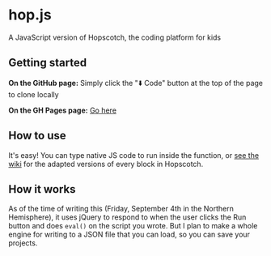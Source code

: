 # hop.js
A JavaScript version of Hopscotch, the coding platform for kids

## Getting started
**On the GitHub page:** Simply click the "⬇️ Code" button at the top of the page to clone locally

**On the GH Pages page:** <a href="https://github.com/redstone-scratch/hop.js/releases">Go here</a>

## How to use
It's easy! You can type native JS code to run inside the function, or <a href="https://github.com/redstone-scratch/hop.js/wiki">see the wiki</a> for the adapted versions of every block in Hopscotch.

## How it works
As of the time of writing this (Friday, September 4th in the Northern Hemisphere), it uses jQuery to respond to when the user clicks the Run button and does `eval()` on the script you wrote. But I plan to make a whole engine for writing to a JSON file that you can load, so you can save your projects.

